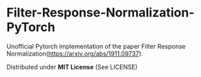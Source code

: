 # Filter-Response-Normalization-PyTorch
Unofficial Pytorch implementation of the paper Filter Response Normalization(https://arxiv.org/abs/1911.09737).

Distributed under **MIT License** (See LICENSE)